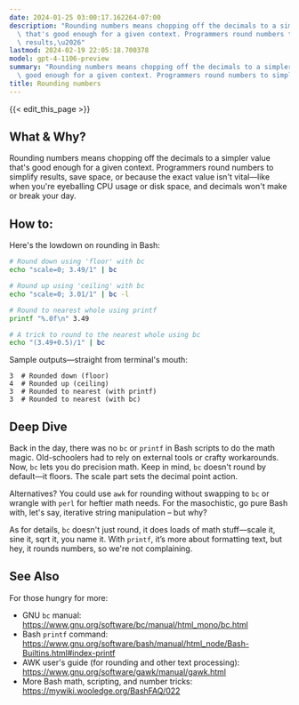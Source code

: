 ```yaml
---
date: 2024-01-25 03:00:17.162264-07:00
description: "Rounding numbers means chopping off the decimals to a simpler value\
  \ that's good enough for a given context. Programmers round numbers to simplify\
  \ results,\u2026"
lastmod: 2024-02-19 22:05:18.700378
model: gpt-4-1106-preview
summary: "Rounding numbers means chopping off the decimals to a simpler value that's\
  \ good enough for a given context. Programmers round numbers to simplify results,\u2026"
title: Rounding numbers
---
```


{{< edit_this_page >}}

## What & Why?

Rounding numbers means chopping off the decimals to a simpler value that's good enough for a given context. Programmers round numbers to simplify results, save space, or because the exact value isn't vital—like when you're eyeballing CPU usage or disk space, and decimals won't make or break your day.

## How to:

Here's the lowdown on rounding in Bash:

```Bash
# Round down using 'floor' with bc
echo "scale=0; 3.49/1" | bc

# Round up using 'ceiling' with bc
echo "scale=0; 3.01/1" | bc -l

# Round to nearest whole using printf
printf "%.0f\n" 3.49

# A trick to round to the nearest whole using bc
echo "(3.49+0.5)/1" | bc
```

Sample outputs—straight from terminal's mouth:

```
3  # Rounded down (floor)
4  # Rounded up (ceiling)
3  # Rounded to nearest (with printf)
3  # Rounded to nearest (with bc)
```

## Deep Dive

Back in the day, there was no `bc` or `printf` in Bash scripts to do the math magic. Old-schoolers had to rely on external tools or crafty workarounds. Now, `bc` lets you do precision math. Keep in mind, `bc` doesn't round by default—it floors. The scale part sets the decimal point action.

Alternatives? You could use `awk` for rounding without swapping to `bc` or wrangle with `perl` for heftier math needs. For the masochistic, go pure Bash with, let's say, iterative string manipulation – but why?

As for details, `bc` doesn't just round, it does loads of math stuff—scale it, sine it, sqrt it, you name it. With `printf`, it’s more about formatting text, but hey, it rounds numbers, so we're not complaining.

## See Also

For those hungry for more:

- GNU `bc` manual: https://www.gnu.org/software/bc/manual/html_mono/bc.html
- Bash `printf` command: https://www.gnu.org/software/bash/manual/html_node/Bash-Builtins.html#index-printf
- AWK user's guide (for rounding and other text processing): https://www.gnu.org/software/gawk/manual/gawk.html
- More Bash math, scripting, and number tricks: https://mywiki.wooledge.org/BashFAQ/022
